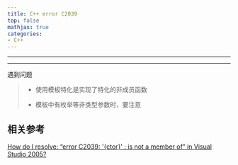 ```yaml
---
title: C++ error C2039
top: false
mathjax: true
categories:
- C++
---
```


-----



-----

遇到问题

> - 使用模板特化是实现了特化的非成员函数
>
> - 模板中有枚举等非类型参数时，要注意



## 相关参考

[How do I resolve: “error C2039: '{ctor}' : is not a member of” in Visual Studio 2005?](https://stackoverflow.com/questions/348953/how-do-i-resolve-error-c2039-ctor-is-not-a-member-of-in-visual-studio)

